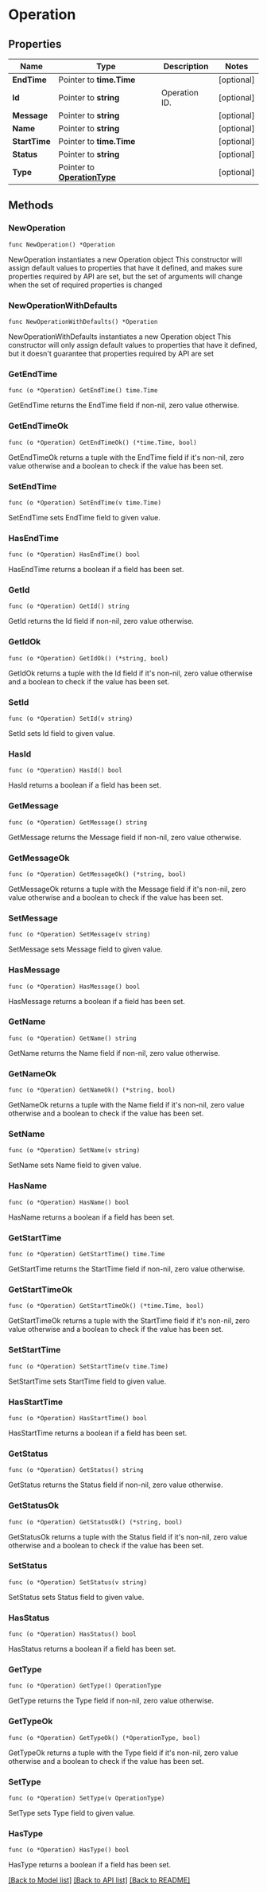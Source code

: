 # Operation

## Properties

Name | Type | Description | Notes
------------ | ------------- | ------------- | -------------
**EndTime** | Pointer to **time.Time** |  | [optional] 
**Id** | Pointer to **string** | Operation ID. | [optional] 
**Message** | Pointer to **string** |  | [optional] 
**Name** | Pointer to **string** |  | [optional] 
**StartTime** | Pointer to **time.Time** |  | [optional] 
**Status** | Pointer to **string** |  | [optional] 
**Type** | Pointer to [**OperationType**](OperationType.md) |  | [optional] 

## Methods

### NewOperation

`func NewOperation() *Operation`

NewOperation instantiates a new Operation object
This constructor will assign default values to properties that have it defined,
and makes sure properties required by API are set, but the set of arguments
will change when the set of required properties is changed

### NewOperationWithDefaults

`func NewOperationWithDefaults() *Operation`

NewOperationWithDefaults instantiates a new Operation object
This constructor will only assign default values to properties that have it defined,
but it doesn't guarantee that properties required by API are set

### GetEndTime

`func (o *Operation) GetEndTime() time.Time`

GetEndTime returns the EndTime field if non-nil, zero value otherwise.

### GetEndTimeOk

`func (o *Operation) GetEndTimeOk() (*time.Time, bool)`

GetEndTimeOk returns a tuple with the EndTime field if it's non-nil, zero value otherwise
and a boolean to check if the value has been set.

### SetEndTime

`func (o *Operation) SetEndTime(v time.Time)`

SetEndTime sets EndTime field to given value.

### HasEndTime

`func (o *Operation) HasEndTime() bool`

HasEndTime returns a boolean if a field has been set.

### GetId

`func (o *Operation) GetId() string`

GetId returns the Id field if non-nil, zero value otherwise.

### GetIdOk

`func (o *Operation) GetIdOk() (*string, bool)`

GetIdOk returns a tuple with the Id field if it's non-nil, zero value otherwise
and a boolean to check if the value has been set.

### SetId

`func (o *Operation) SetId(v string)`

SetId sets Id field to given value.

### HasId

`func (o *Operation) HasId() bool`

HasId returns a boolean if a field has been set.

### GetMessage

`func (o *Operation) GetMessage() string`

GetMessage returns the Message field if non-nil, zero value otherwise.

### GetMessageOk

`func (o *Operation) GetMessageOk() (*string, bool)`

GetMessageOk returns a tuple with the Message field if it's non-nil, zero value otherwise
and a boolean to check if the value has been set.

### SetMessage

`func (o *Operation) SetMessage(v string)`

SetMessage sets Message field to given value.

### HasMessage

`func (o *Operation) HasMessage() bool`

HasMessage returns a boolean if a field has been set.

### GetName

`func (o *Operation) GetName() string`

GetName returns the Name field if non-nil, zero value otherwise.

### GetNameOk

`func (o *Operation) GetNameOk() (*string, bool)`

GetNameOk returns a tuple with the Name field if it's non-nil, zero value otherwise
and a boolean to check if the value has been set.

### SetName

`func (o *Operation) SetName(v string)`

SetName sets Name field to given value.

### HasName

`func (o *Operation) HasName() bool`

HasName returns a boolean if a field has been set.

### GetStartTime

`func (o *Operation) GetStartTime() time.Time`

GetStartTime returns the StartTime field if non-nil, zero value otherwise.

### GetStartTimeOk

`func (o *Operation) GetStartTimeOk() (*time.Time, bool)`

GetStartTimeOk returns a tuple with the StartTime field if it's non-nil, zero value otherwise
and a boolean to check if the value has been set.

### SetStartTime

`func (o *Operation) SetStartTime(v time.Time)`

SetStartTime sets StartTime field to given value.

### HasStartTime

`func (o *Operation) HasStartTime() bool`

HasStartTime returns a boolean if a field has been set.

### GetStatus

`func (o *Operation) GetStatus() string`

GetStatus returns the Status field if non-nil, zero value otherwise.

### GetStatusOk

`func (o *Operation) GetStatusOk() (*string, bool)`

GetStatusOk returns a tuple with the Status field if it's non-nil, zero value otherwise
and a boolean to check if the value has been set.

### SetStatus

`func (o *Operation) SetStatus(v string)`

SetStatus sets Status field to given value.

### HasStatus

`func (o *Operation) HasStatus() bool`

HasStatus returns a boolean if a field has been set.

### GetType

`func (o *Operation) GetType() OperationType`

GetType returns the Type field if non-nil, zero value otherwise.

### GetTypeOk

`func (o *Operation) GetTypeOk() (*OperationType, bool)`

GetTypeOk returns a tuple with the Type field if it's non-nil, zero value otherwise
and a boolean to check if the value has been set.

### SetType

`func (o *Operation) SetType(v OperationType)`

SetType sets Type field to given value.

### HasType

`func (o *Operation) HasType() bool`

HasType returns a boolean if a field has been set.


[[Back to Model list]](../README.md#documentation-for-models) [[Back to API list]](../README.md#documentation-for-api-endpoints) [[Back to README]](../README.md)



